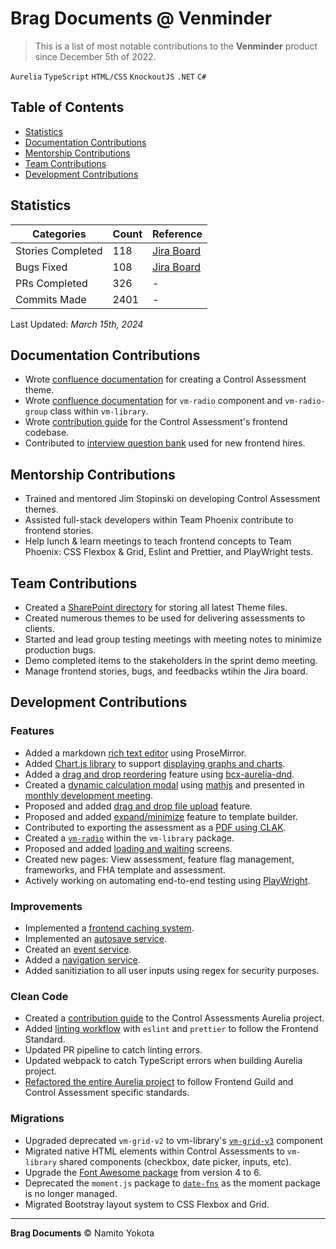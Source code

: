 # Brag Documents @ Venminder

> This is a list of most notable contributions to the **Venminder** product since December 5th of 2022.

`Aurelia` `TypeScript` `HTML/CSS` `KnockoutJS` `.NET` `C#`

## Table of Contents

-   [Statistics](#statistics)
-   [Documentation Contributions](#documentation-contributions)
-   [Mentorship Contributions](#mentorship-contributions)
-   [Team Contributions](#team-contributions)
-   [Development Contributions](#development-contributions)

## Statistics

| Categories        | Count | Reference                                                          |
| ----------------- | ----- | ------------------------------------------------------------------ |
| Stories Completed | 118   | [Jira Board](https://venminder.atlassian.net/issues/?filter=10318) |
| Bugs Fixed        | 108   | [Jira Board](https://venminder.atlassian.net/issues/?filter=10321) |
| PRs Completed     | 326   | -                                                                  |
| Commits Made      | 2401  | -                                                                  |

Last Updated: _March 15th, 2024_

## Documentation Contributions

-   Wrote [confluence documentation](https://venminder.atlassian.net/wiki/spaces/CA/pages/1376419841/Creating+and+Managing+a+Theme) for creating a Control Assessment theme.
-   Wrote [confluence documentation](https://venminder.atlassian.net/wiki/spaces/EN/pages/1379663913/vm-radio) for `vm-radio` component and `vm-radio-group` class within `vm-library`.
-   Wrote [contribution guide](https://venminder.visualstudio.com/_git/Control%20Assessments?path=/Microservice/ControlAssessments.Web/control-assessments/README.md) for the Control Assessment's frontend codebase.
-   Contributed to [interview question bank](https://venminder-my.sharepoint.com/:w:/p/hunter_simpson/EZKXkv04UGZEn4nC0KORcjMB4vel_OEuKeQEJXyg7vpXww?e=QWjp9w&ovuser=c0ee997f-51ac-4ae6-bb27-9839814edd37%2CNamito.Yokota%40venminder.com&clickparams=eyJBcHBOYW1lIjoiVGVhbXMtRGVza3RvcCIsIkFwcFZlcnNpb24iOiIyNy8yMzA3MDMwNzMzMCIsIkhhc0ZlZGVyYXRlZFVzZXIiOmZhbHNlfQ%3D%3D) used for new frontend hires.

## Mentorship Contributions

-   Trained and mentored Jim Stopinski on developing Control Assessment themes.
-   Assisted full-stack developers within Team Phoenix contribute to frontend stories.
-   Help lunch & learn meetings to teach frontend concepts to Team Phoenix: CSS Flexbox & Grid, Eslint and Prettier, and PlayWright tests.

## Team Contributions

-   Created a [SharePoint directory](https://venminder.sharepoint.com/:f:/s/ProductDesign/EunoZFdBlxRHp3LQ8CsHHkABJUW3jR2sxvjr0s8c5ijf1w?e=UYLnin) for storing all latest Theme files.
-   Created numerous themes to be used for delivering assessments to clients.
-   Started and lead group testing meetings with meeting notes to minimize production bugs.
-   Demo completed items to the stakeholders in the sprint demo meeting.
-   Manage frontend stories, bugs, and feedbacks wtihin the Jira board.

## Development Contributions

### Features

-   Added a markdown [rich text editor](https://venminder.atlassian.net/browse/PHX-2129) using ProseMirror.
-   Added [Chart.js library](https://github.com/chartjs) to support [displaying graphs and charts](https://venminder.atlassian.net/browse/PHX-1594).
-   Added a [drag and drop reordering](https://venminder.atlassian.net/browse/PHX-1176) feature using [bcx-aurelia-dnd](https://github.com/buttonwoodcx/bcx-aurelia-dnd).
-   Created a [dynamic calculation modal](https://venminder.atlassian.net/browse/PHX-1067) using [mathjs](https://github.com/josdejong/mathjs) and presented in [monthly development meeting](https://venminder-my.sharepoint.com/:v:/p/brad_farber/ET71Hvr-pcBCiR-k8ZPaa9YBU6GXdomvLoIgMIv96HvkAw).
-   Proposed and added [drag and drop file upload](https://venminder.atlassian.net/browse/PHX-1970) feature.
-   Proposed and added [expand/minimize](https://venminder.atlassian.net/browse/PHX-1889) feature to template builder.
-   Contributed to exporting the assessment as a [PDF using CLAK](https://venminder.atlassian.net/browse/PHX-899).
-   Created a [`vm-radio`](https://venminder.visualstudio.com/vm-library/_git/vm-library/pullrequest/10382) within the `vm-library` package.
-   Proposed and added [loading and waiting](https://venminder.atlassian.net/browse/PHX-1584) screens.
-   Created new pages: View assessment, feature flag management, frameworks, and FHA template and assessment.
-   Actively working on automating end-to-end testing using [PlayWright](https://github.com/microsoft/playwright).

### Improvements

-   Implemented a [frontend caching system](https://venminder.atlassian.net/browse/PHX-902).
-   Implemented an [autosave service](https://venminder.visualstudio.com/Control%20Assessments/_git/Control%20Assessments/pullrequest/8434?_a=files&path=/Microservice/ControlAssessments.Web/control-assessments/src/services/template-autosave-service.ts).
-   Created an [event service](https://venminder.visualstudio.com/Control%20Assessments/_git/Control%20Assessments/pullrequest/8105?_a=files&path=/Microservice/ControlAssessments.Web/control-assessments/src/services/event-service.ts).
-   Added a [navigation service](https://venminder.visualstudio.com/Control%20Assessments/_git/Control%20Assessments/pullrequest/8052).
-   Added sanitiziation to all user inputs using regex for security purposes.

### Clean Code

-   Created a [contribution guide](https://venminder.visualstudio.com/_git/Control%20Assessments?path=/Microservice/ControlAssessments.Web/control-assessments/README.md) to the Control Assessments Aurelia project.
-   Added [linting workflow](https://venminder.atlassian.net/browse/PHX-508) with `eslint` and `prettier` to follow the Frontend Standard.
-   Updated PR pipeline to catch linting errors.
-   Updated webpack to catch TypeScript errors when building Aurelia project.
-   [Refactored the entire Aurelia project](https://venminder.atlassian.net/browse/PHX-900) to follow Frontend Guild and Control Assessment specific standards.

### Migrations

-   Upgraded deprecated `vm-grid-v2` to vm-library's [`vm-grid-v3`](https://venminder.atlassian.net/browse/PHX-1269) component
-   Migrated native HTML elements within Control Assessments to `vm-library` shared components (checkbox, date picker, inputs, etc).
-   Upgrade the [Font Awesome package](https://venminder.atlassian.net/browse/PHX-901) from version 4 to 6.
-   Deprecated the `moment.js` package to [`date-fns`](https://venminder.atlassian.net/browse/PHX-1170) as the moment package is no longer managed.
-   Migrated Bootstray layout system to CSS Flexbox and Grid.

<hr />

**Brag Documents**
&copy; Namito Yokota
